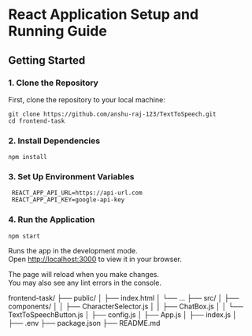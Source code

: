 # React Application Setup and Running Guide

## Getting Started

### 1. Clone the Repository

First, clone the repository to your local machine:

```shell
git clone https://github.com/anshu-raj-123/TextToSpeech.git
cd frontend-task
```

### 2. Install Dependencies

```shell
npm install
```

### 3. Set Up Environment Variables

```shell
 REACT_APP_API_URL=https://api-url.com
 REACT_APP_API_KEY=google-api-key
```

### 4. Run the Application

```shell
npm start
```

Runs the app in the development mode.\
Open [http://localhost:3000](http://localhost:3000) to view it in your browser.

The page will reload when you make changes.\
You may also see any lint errors in the console.

frontend-task/
├── public/
│   ├── index.html
│   └── ...
├── src/
│   ├── components/
│   │   ├── CharacterSelector.js
│   │   ├── ChatBox.js
│   │   └── TextToSpeechButton.js
│   ├── config.js
│   ├── App.js
│   ├── index.js
│   
├── .env
├── package.json
├── README.md



